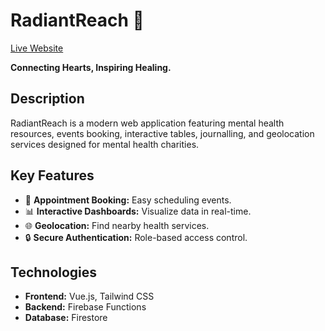 # RadiantReach 🌟  
[Live Website](https://89d4b7cb.fit5032-mental-health-website.pages.dev/home)
  
**Connecting Hearts, Inspiring Healing.**

## Description  
RadiantReach is a modern web application featuring mental health resources, events booking, interactive tables, journalling, and geolocation services designed for mental health charities.

## Key Features  
- 📅 **Appointment Booking:** Easy scheduling events.  
- 📊 **Interactive Dashboards:** Visualize data in real-time.  
- 🌐 **Geolocation:** Find nearby health services.  
- 🔒 **Secure Authentication:** Role-based access control.  

## Technologies  
- **Frontend:** Vue.js, Tailwind CSS  
- **Backend:** Firebase Functions  
- **Database:** Firestore  


